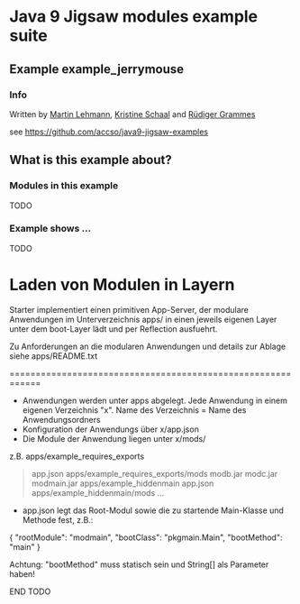 ﻿ # Java 9 Jigsaw modules example suite
## Example example_jerrymouse

### Info
Written by [Martin Lehmann](https://github.com/mrtnlhmnn), [Kristine Schaal](https://github.com/kristines) and [Rüdiger Grammes](https://github.com/rgrammes) 

see https://github.com/accso/java9-jigsaw-examples

## What is this example about?

### Modules in this example
TODO

### Example shows ...
TODO

Laden von Modulen in Layern
============================================================
Starter implementiert einen primitiven App-Server, der modulare Anwendungen im Unterverzeichnis apps/ in einen jeweils 
eigenen Layer unter dem boot-Layer lädt und per Reflection ausfuehrt.

Zu Anforderungen an die modularen Anwendungen und details zur Ablage siehe apps/README.txt 

============================================================


* Anwendungen werden unter apps abgelegt. Jede Anwendung in einem eigenen Verzeichnis "x". Name des Verzeichnis = Name des Anwendungsordners
* Konfiguration der Anwendungs über x/app.json
* Die Module der Anwendung liegen unter x/mods/

z.B.
apps/example_requires_exports
> app.json
apps/example_requires_exports/mods
> modb.jar
> modc.jar
> modmain.jar
apps/example_hiddenmain
> app.json
apps/example_hiddenmain/mods
> ...

* app.json legt das Root-Modul sowie die zu startende Main-Klasse und Methode fest, z.B.:

{
  "rootModule": "modmain",
  "bootClass": "pkgmain.Main",
  "bootMethod": "main"
}

Achtung: "bootMethod" muss statisch sein und String[] als Parameter haben!

END TODO
